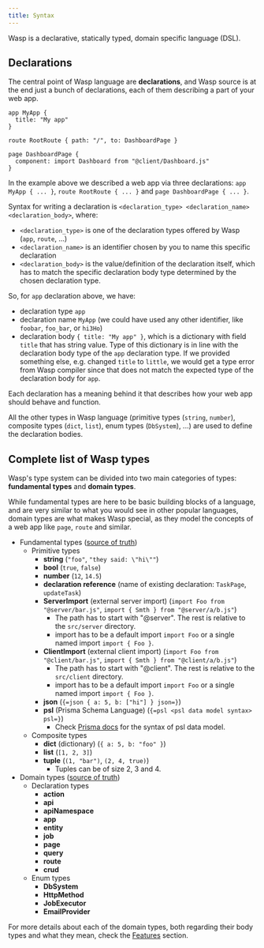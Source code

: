 ```yaml
---
title: Syntax
---
```


Wasp is a declarative, statically typed, domain specific language (DSL).

## Declarations

The central point of Wasp language are **declarations**, and Wasp source is at the end just a bunch of declarations, each of them describing a part of your web app.

```wasp
app MyApp {
  title: "My app"
}

route RootRoute { path: "/", to: DashboardPage }

page DashboardPage {
  component: import Dashboard from "@client/Dashboard.js"
}
```

In the example above we described a web app via three declarations: `app MyApp { ... }`, `route RootRoute { ... }` and `page DashboardPage { ... }`.

Syntax for writing a declaration is `<declaration_type> <declaration_name> <declaration_body>`, where:
- `<declaration_type>` is one of the declaration types offered by Wasp (`app`, `route`, ...)
- `<declaration_name>` is an identifier chosen by you to name this specific declaration
- `<declaration_body>` is the value/definition of the declaration itself, which has to match the specific declaration body type determined by the chosen declaration type.

So, for `app` declaration above, we have:
- declaration type `app`
- declaration name `MyApp` (we could have used any other identifier, like `foobar`, `foo_bar`, or `hi3Ho`)
- declaration body `{ title: "My app" }`, which is a dictionary with field `title` that has string value.
  Type of this dictionary is in line with the declaration body type of the `app` declaration type.
  If we provided something else, e.g. changed `title` to `little`, we would get a type error from Wasp compiler since that does not match the expected type of the declaration body for `app`.

Each declaration has a meaning behind it that describes how your web app should behave and function.

All the other types in Wasp language (primitive types (`string`, `number`), composite types (`dict`, `list`), enum types (`DbSystem`), ...) are used to define the declaration bodies.

## Complete list of Wasp types
Wasp's type system can be divided into two main categories of types: **fundamental types** and **domain types**.

While fundamental types are here to be basic building blocks of a language, and are very similar to what you would see in other popular languages, domain types are what makes Wasp special, as they model the concepts of a web app like `page`, `route` and similar.

- Fundamental types ([source of truth](https://github.com/wasp-lang/wasp/blob/main/waspc/src/Wasp/Analyzer/Type.hs))
  - Primitive types
    - **string** (`"foo"`, `"they said: \"hi\""`)
    - **bool** (`true`, `false`)
    - **number** (`12`, `14.5`)
    - **declaration reference** (name of existing declaration: `TaskPage`, `updateTask`)
    - **ServerImport** (external server import) (`import Foo from "@server/bar.js"`, `import { Smth } from "@server/a/b.js"`)
      - The path has to start with "@server". The rest is relative to the `src/server` directory.
      - import has to be a default import `import Foo` or a single named import `import { Foo }`.
    - **ClientImport** (external client import) (`import Foo from "@client/bar.js"`, `import { Smth } from "@client/a/b.js"`)
      - The path has to start with "@client". The rest is relative to the `src/client` directory.
      - import has to be a default import `import Foo` or a single named import `import { Foo }`.
    - **json** (`{=json { a: 5, b: ["hi"] } json=}`)
    - **psl** (Prisma Schema Language) (`{=psl <psl data model syntax> psl=}`)
      - Check [Prisma docs](https://www.prisma.io/docs/concepts/components/prisma-schema/data-model) for the syntax of psl data model.
  - Composite types
    - **dict** (dictionary) (`{ a: 5, b: "foo" }`)
    - **list** (`[1, 2, 3]`)
    - **tuple** (`(1, "bar")`, `(2, 4, true)`)
      - Tuples can be of size 2, 3 and 4.
- Domain types ([source of truth](https://github.com/wasp-lang/wasp/blob/main/waspc/src/Wasp/Analyzer/StdTypeDefinitions.hs))
  - Declaration types
    - **action**
    - **api**
    - **apiNamespace**
    - **app**
    - **entity**
    - **job**
    - **page**
    - **query**
    - **route**
    - **crud**
  - Enum types
    - **DbSystem**
    - **HttpMethod**
    - **JobExecutor**
    - **EmailProvider**

For more details about each of the domain types, both regarding their body types and what they mean, check the [Features](/language/features.md) section.
